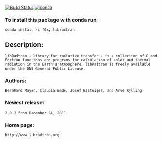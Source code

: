 [![Build Status](https://travis-ci.org/MarcYin/libradtran.svg?branch=master)](https://travis-ci.org/MarcYin/libradtran)
[![conda](https://anaconda.org/f0xy/libradtran/badges/version.svg)](https://anaconda.org/F0XY/libradtran)

### To install this package with conda run:


`conda install -c f0xy libradtran `


## Description:

    libRadtran - library for radiative transfer - is a collection of C and Fortran functions and programs for calculation of solar and thermal radiation in the Earth's atmosphere. libRadtran is freely available under the GNU General Public License.

### Authors: 
    Bernhard Mayer, Claudia Emde, Josef Gasteiger, and Arve Kylling

### Newest release: 
    2.0.2 from December 24, 2017.

### Home page: 
    http://www.libradtran.org
